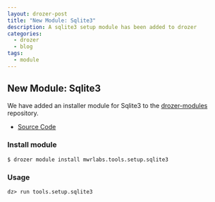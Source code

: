 ```yaml
---
layout: drozer-post
title: "New Module: Sqlite3"
description: A sqlite3 setup module has been added to drozer
categories:
  - drozer
  - blog
tags:
  - module
---
```


## New Module: Sqlite3

We have added an installer module for Sqlite3 to the [drozer-modules](https://github.com/mwrlabs/drozer-modules) repository. 

* [Source Code](https://github.com/mwrlabs/drozer-modules/blob/master/mwrlabs/tools/setup/sqlite3.py)

### Install module

```
$ drozer module install mwrlabs.tools.setup.sqlite3
```

### Usage

```
dz> run tools.setup.sqlite3
```